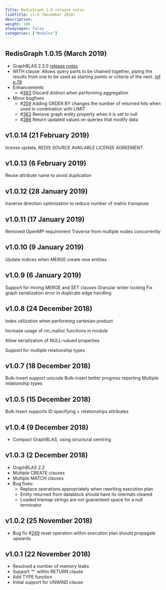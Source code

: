 ```yaml
---
Title: RedisGraph 1.0 release notes
linkTitle: v1.0 (November 2018)
description:
weight: 100
alwaysopen: false
categories: ["Modules"]
---
```

## RedisGraph 1.0.15 (March 2019)

- GraphBLAS 2.3.0 [release notes](https://github.com/RedisLabsModules/RedisGraph/pull/390#issuecomment-470620353)
- WITH clause: Allows query parts to be chained together, piping the results from one to be used as starting points or criteria of the next. [ref p.78](https://s3.amazonaws.com/artifacts.opencypher.org/openCypher9.pdf)
- Enhancements
    - #[393](https://github.com/RedisGraph/RedisGraph/issues/393) Discard distinct when performing aggregation
- Minor bugfixes
    - #[359](https://github.com/RedisGraph/RedisGraph/issues/359) Adding ORDER BY changes the number of returned hits when used in combination with LIMIT
    - #[363](https://github.com/RedisGraph/RedisGraph/issues/363) Remove graph entity property when it is set to null
    - #[386](https://github.com/RedisGraph/RedisGraph/issues/386) Return updated values on queries that modify data

## v1.0.14 (21 February 2019)

license update, REDIS SOURCE AVAILABLE LICENSE AGREEMENT.

## v1.0.13 (6 February 2019)

Reuse attribute name to avoid duplication

## v1.0.12 (28 January 2019)

traverse direction optimization to reduce number of matrix transpose

## v1.0.11 (17 January 2019)

Removed OpenMP requirement
Traverse from multiple nodes concurrently

## v1.0.10 (9 January 2019)

Update indices when MERGE create new entities

## v1.0.9 (6 January 2019)

Support for mixing MERGE and SET clauses
Granular writer locking
Fix graph serialization error in duplicate edge handling

## v1.0.8 (24 December 2018)

Index utilization when performing cartesian product

Increase usage of rm_malloc functions in module

Allow serialization of NULL-valued properties

Support for multiple relationship types

## v1.0.7 (18 December 2018)

Bulk-insert support unicode
Bulk-insert better progress reporting
Multiple relationship types

## v1.0.5 (15 December 2018)

Bulk insert supports ID specifying + relationships attributes

## v1.0.4 (9 December 2018)

- Compact GraphBLAS, using structural semiring

## v1.0.3 (2 December 2018)

- GraphBLAS 2.2
- Multiple CREATE clauses
- Multiple MATCH clauses
- Bug fixes:
    - Replace operations appropriately when rewriting execution plan
    - Entity returned from datablock should have its internals cleared
    - Loaded triemap strings are not guaranteed space for a null terminator

## v1.0.2 (25 November 2018)

- Bug fix #[249](https://github.com/RedisGraph/RedisGraph/issues/249) reset operation within execution plan should propagate upwards

## v1.0.1 (22 November 2018)

- Resolved a number of memory leaks
- Support '*' within RETURN clause
- Add TYPE function
- Initial support for UNWIND clause

